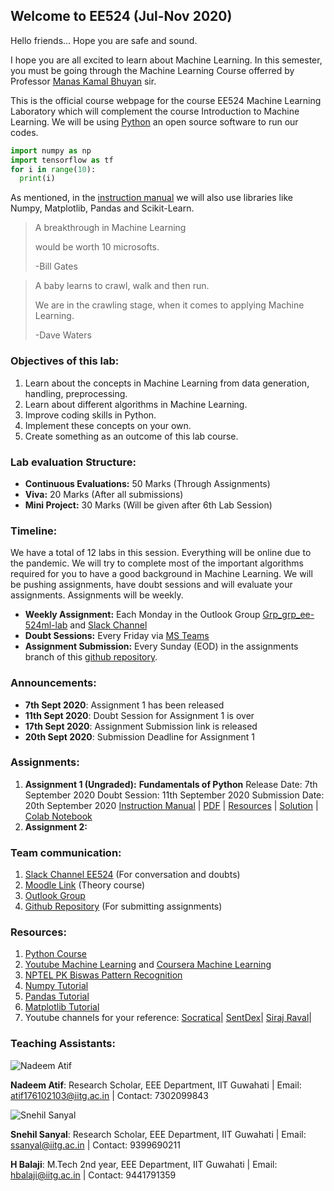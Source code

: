 ## Welcome to EE524 (Jul-Nov 2020)
Hello friends... Hope you are safe and sound.

I hope you are all excited to learn about Machine Learning. In this semester, you must be going through the Machine Learning Course offerred by Professor [Manas Kamal Bhuyan](https://www.iitg.ac.in/mkb/) sir. 

This is the official course webpage for the course EE524 Machine Learning Laboratory which will complement the course Introduction to Machine Learning. We will be using [Python](https://www.python.org/) an open source software to run our codes.
```python
import numpy as np
import tensorflow as tf
for i in range(10):
  print(i)
```
As mentioned, in the [instruction manual](https://drive.google.com/drive/folders/109zI5MQ7jXmY-0sNRGy1VGqRi2nF7496) we will also use libraries like Numpy, Matplotlib, Pandas and Scikit-Learn.
> A breakthrough in Machine Learning 
>
> would be worth 10 microsofts. 
> 
> -Bill Gates 


> A baby learns to crawl, walk and then run.
>
> We are in the crawling stage, when it comes to applying Machine Learning.
> 
> -Dave Waters

### Objectives of this lab:
1. Learn about the concepts in Machine Learning from data generation, handling, preprocessing.
2. Learn about different algorithms in Machine Learning.
3. Improve coding skills in Python.
4. Implement these concepts on your own.
5. Create something as an outcome of this lab course.

### Lab evaluation Structure:
- **Continuous Evaluations:** 50 Marks (Through Assignments)
- **Viva:** 20 Marks (After all submissions)
- **Mini Project:** 30 Marks (Will be given after 6th Lab Session)

### Timeline:
We have a total of 12 labs in this session. Everything will be online due to the pandemic. We will try to complete most of the important algorithms required for you to have a good background in Machine Learning. We will be pushing assignments, have doubt sessions and will evaluate your assignments. Assignments will be weekly.

- **Weekly Assignment:** Each Monday in the Outlook Group [Grp_grp_ee-524ml-lab](https://iitgoffice.sharepoint.com/sites/Grp_grp_ee-524ml-lab) and [Slack Channel](https://app.slack.com/client/T01A6UP4R9Q)
- **Doubt Sessions:** Every Friday via [MS Teams](https://teams.microsoft.com/_#/school/conversations/General?threadId=19:a65717b18fe94e899fa357c2f8ace118@thread.tacv2&ctx=channel)
- **Assignment Submission:** Every Sunday (EOD) in the assignments branch of this [github repository]().
### Announcements:
- **7th Sept 2020**: Assignment 1 has been released
- **11th Sept 2020**: Doubt Session for Assignment 1 is over
- **17th Sept 2020**: Assignment Submission link is released
- **20th Sept 2020**: Submission Deadline for Assignment 1

### Assignments:
1. **Assignment 1 (Ungraded):**
**Fundamentals of Python**
Release Date: 7th September 2020
Doubt Session: 11th September 2020 
Submission Date: 20th September 2020
[Instruction Manual](https://drive.google.com/drive/folders/109zI5MQ7jXmY-0sNRGy1VGqRi2nF7496) | [PDF](https://drive.google.com/drive/folders/1xCGPPQ__xOPXzGLg5o47W4KKkrQECuG9) | [Resources]() | [Solution]() | [Colab Notebook]()
2. **Assignment 2:**

### Team communication:
1. [Slack Channel EE524](https://app.slack.com/client/T01A6UP4R9Q) (For conversation and doubts)
2. [Moodle Link](https://www.iitg.ac.in/moodle/course/view.php?id=790) (Theory course)
3. [Outlook Group](https://iitgoffice.sharepoint.com/sites/Grp_grp_ee-524ml-lab)
4. [Github Repository]() (For submitting assignments)

### Resources:
1. [Python Course](https://www.youtube.com/watch?v=oVp1vrfL_w4&list=PLQVvvaa0QuDe8XSftW-RAxdo6OmaeL85M)
2. [Youtube Machine Learning](https://www.youtube.com/watch?v=PPLop4L2eGk&list=PLLssT5z_DsK-h9vYZkQkYNWcItqhlRJLN) and [Coursera Machine Learning](https://www.coursera.org/learn/machine-learning)
3. [NPTEL PK Biswas Pattern Recognition](https://www.youtube.com/watch?v=U5xsX2ersHQ&list=PLbRMhDVUMngcx-ATexXZH_-u1wsIGIiyS)
4. [Numpy Tutorial](https://www.youtube.com/watch?v=QUT1VHiLmmI)
5. [Pandas Tutorial](https://www.youtube.com/watch?v=yzIMircGU5I&list=PL5-da3qGB5ICCsgW1MxlZ0Hq8LL5U3u9y)
6. [Matplotlib Tutorial](https://www.youtube.com/watch?v=q7Bo_J8x_dw&list=PLQVvvaa0QuDfefDfXb9Yf0la1fPDKluPF)
7. Youtube channels for your reference:
 [Socratica](https://www.youtube.com/user/SocraticaStudios)|
 [SentDex](https://www.youtube.com/user/sentdex)|
 [Siraj Raval](https://www.youtube.com/channel/UCWN3xxRkmTPmbKwht9FuE5A)|
 
### Teaching Assistants:
![Nadeem Atif](https://www.iitg.ac.in/mkb/wp-content/uploads/2019/07/Atif.png)

**Nadeem Atif**: 
Research Scholar, 
EEE Department, IIT Guwahati |
Email: atif176102103@iitg.ac.in |
Contact: 7302099843

![Snehil Sanyal](https://media-exp1.licdn.com/dms/image/C4E03AQGWGKkj-EB8kg/profile-displayphoto-shrink_400_400/0?e=1605744000&v=beta&t=URObe58D2gszuqDR3JwmBpUJ21WJoCb2bhZdpaHbv_k)

**Snehil Sanyal**:
Research Scholar,
EEE Department, IIT Guwahati |
Email: ssanyal@iitg.ac.in |
Contact: 9399690211 

**H Balaji**:
M.Tech 2nd year,
EEE Department, IIT Guwahati |
Email: hbalaji@iitg.ac.in |
Contact: 9441791359
